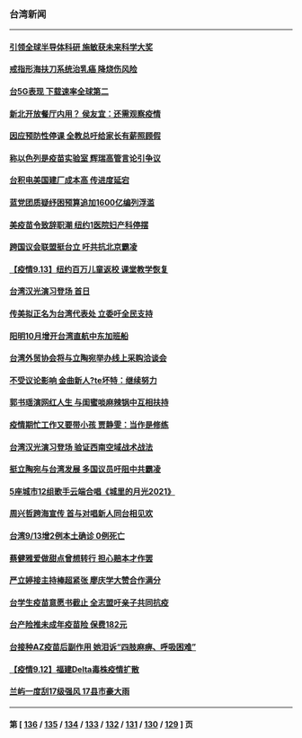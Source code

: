 ### 台湾新闻
---
#### [引领全球半导体科研 施敏获未来科学大奖](../../pages/ncid1349361/n13230408.md) 
#### [戒指形海扶刀系统治乳癌 降烧伤风险](../../pages/ncid1349361/n13230405.md) 
#### [台5G表现 下载速率全球第二](../../pages/ncid1349361/n13230398.md) 
#### [新北开放餐厅内用？ 侯友宜：还需观察疫情](../../pages/ncid1349361/n13230127.md) 
#### [因应预防性停课 全教总吁给家长有薪照顾假](../../pages/ncid1349361/n13230129.md) 
#### [称以色列是疫苗实验室 辉瑞高管言论引争议](../../pages/ncid1349361/n13230131.md) 
#### [台积电美国建厂成本高 传进度延宕](../../pages/ncid1349361/n13230151.md) 
#### [蓝党团质疑纾困预算追加1600亿编列浮滥](../../pages/ncid1349361/n13230228.md) 
#### [美疫苗令致辞职潮 纽约1医院妇产科停摆](../../pages/ncid1349361/n13230234.md) 
#### [跨国议会联盟挺台立 吁共抗北京霸凌](../../pages/ncid1349361/n13230156.md) 
#### [【疫情9.13】纽约百万儿童返校 课堂教学恢复](../../pages/ncid1349361/n13229759.md) 
#### [台湾汉光演习登场 首日](../../pages/ncid1349361/n13230159.md) 
#### [传美拟正名为台湾代表处 立委吁全民支持](../../pages/ncid1349361/n13230175.md) 
#### [阳明10月增开台湾直航中东加班船](../../pages/ncid1349361/n13230177.md) 
#### [台湾外贸协会将与立陶宛举办线上采购洽谈会](../../pages/ncid1349361/n13230007.md) 
#### [不受议论影响 金曲新人?te坏特：继续努力](../../pages/ncid1349361/n13229841.md) 
#### [郭书瑶演网红人生 与闺蜜啖麻辣锅中互相扶持](../../pages/ncid1349361/n13229936.md) 
#### [疫情期忙工作又要带小孩 贾静雯：当作是修练](../../pages/ncid1349361/n13229663.md) 
#### [台湾汉光演习登场 验证西南空域战术战法](../../pages/ncid1349361/n13229729.md) 
#### [挺立陶宛与台湾发展 多国议员吁阻中共霸凌](../../pages/ncid1349361/n13228920.md) 
#### [5座城市12组歌手云端合唱《城里的月光2021》](../../pages/ncid1349361/n13229574.md) 
#### [周兴哲跨海宣传 首与对唱新人同台相见欢](../../pages/ncid1349361/n13229086.md) 
#### [台湾9/13增2例本土确诊 0例死亡](../../pages/ncid1349361/n13227502.md) 
#### [蔡健雅爱做甜点曾想转行 担心赔本才作罢](../../pages/ncid1349361/n13227690.md) 
#### [严立婷接主持棒超紧张 廖庆学大赞合作满分](../../pages/ncid1349361/n13227294.md) 
#### [台学生疫苗意愿书截止 全志盟吁亲子共同抗疫](../../pages/ncid1349361/n13227833.md) 
#### [台产险推未成年疫苗险 保费182元](../../pages/ncid1349361/n13227853.md) 
#### [台接种AZ疫苗后副作用 她泪诉“四肢麻痹、呼吸困难”](../../pages/ncid1349361/n13227831.md) 
#### [【疫情9.12】福建Delta毒株疫情扩散](../../pages/ncid1349361/n13227763.md) 
#### [兰屿一度刮17级强风  17县市豪大雨](../../pages/ncid1349361/n13227819.md) 

---
#### 第 [ [136](./136.md) / [135](./135.md) / [134](./134.md) / [133](./133.md) / [132](./132.md) / [131](./131.md) / [130](./130.md) / [129](./129.md) ] 页
